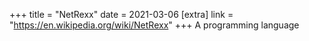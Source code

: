 +++
title = "NetRexx"
date = 2021-03-06
[extra]
link = "https://en.wikipedia.org/wiki/NetRexx"
+++
A programming language

